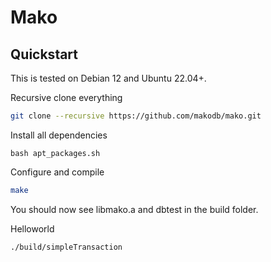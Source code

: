 # Mako

## Quickstart 

This is tested on Debian 12 and Ubuntu 22.04+.

Recursive clone everything 

```bash
git clone --recursive https://github.com/makodb/mako.git
```

Install all dependencies

```
bash apt_packages.sh
```

Configure and compile

```bash
make 
```
You should now see libmako.a and dbtest in the build folder.

Helloworld
```bash
./build/simpleTransaction
```

<!-- Config hosts
```bash
# if Multi-servers: Update bash/ips_{p1|p2|leader|learner}, bash/ips_{p1|p2|leader|learner}.pub, n_partitions 
bash ./src/mako/update_config.sh 
```

## Experiment Runner

The `run_experiment.py` script automates the compilation and execution of distributed system experiments.

### Setup

The script uses `sshpass` by default for SSH authentication. Set your password as an environment variable:

```bash
export SSHPASS="your_password"
```

Make sure can you ssh your all servers with each other without password

### Compile and Run

```bash
# compile
# If the error <command-line>: fatal error: src/mako/masstree/config.h appears on the first run, rerun the script.
./run_experiment.py --shards 1 --threads 6 --runtime 30 --ssh-user $USER --dry-run --only-compile
bash experiment_s1_norepl_t6_tpcc_r30s_compile-only.sh

# run
# all results are under ./results/*.log
./run_experiment.py --shards 1 --threads 6 --runtime 30 --ssh-user $USER --dry-run --skip-compile
bash experiment_s1_norepl_t6_tpcc_r30s_no-compile.sh
sleep 1
tail -f *./results/*.log

# kill
./run_experiment.py --shards 1 --threads 6 --runtime 30 --ssh-user $USER --cleanup-only

# more help
./run_experiment.py --help
```

### TODOs
 - TODO replace paxos waf script with standard cmake build


## Notes
1. we use nfs to sync some data, e.g., we use nfs to control all worker threads execute at the roughly same time (we used memcached in the past and removed this external dependencies)
2. for erpc, we add pure ethernet support so that you can use widely adopted sockets
```
cd ./third-party/erpc
make clean
cmake . -DTRANSPORT=fake -DROCE=off -DPERF=off
make -j10

cd ~/janus
echo "eth" > env.txt

sudo for bash/shard.sh is not rquired for socket-based transport
``` -->

